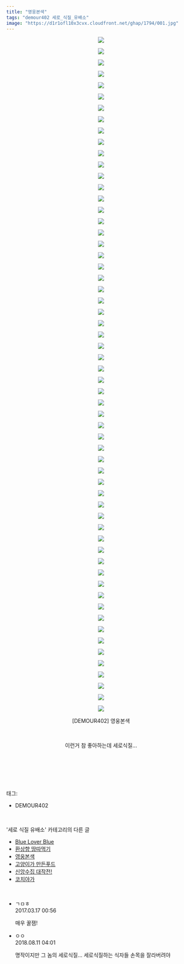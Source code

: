 ```yaml
---
title: "영웅본색"
tags: "demour402 세로_식질_유배소"
image: "https://d1r1ofl10x3cvx.cloudfront.net/ghap/1794/001.jpg"
---
```

<div class="article">
<p style="text-align: center; clear: none; float: none;"><img src="{{ site.imgserver7 }}/ghap/1794/001.jpg"/></p>
<p style="text-align: center; clear: none; float: none;"><img src="{{ site.imgserver7 }}/ghap/1794/002.jpg"/></p>
<p style="text-align: center; clear: none; float: none;"><img src="{{ site.imgserver7 }}/ghap/1794/003.jpg"/></p>
<p style="text-align: center; clear: none; float: none;"><img src="{{ site.imgserver7 }}/ghap/1794/004.jpg"/></p>
<p style="text-align: center; clear: none; float: none;"><img src="{{ site.imgserver7 }}/ghap/1794/005.jpg"/></p>
<p style="text-align: center; clear: none; float: none;"><img src="{{ site.imgserver7 }}/ghap/1794/006.jpg"/></p>
<p style="text-align: center; clear: none; float: none;"><img src="{{ site.imgserver7 }}/ghap/1794/007.jpg"/></p>
<p style="text-align: center; clear: none; float: none;"><img src="{{ site.imgserver7 }}/ghap/1794/008.jpg"/></p>
<p style="text-align: center; clear: none; float: none;"><img src="{{ site.imgserver7 }}/ghap/1794/009.jpg"/></p>
<p style="text-align: center; clear: none; float: none;"><img src="{{ site.imgserver7 }}/ghap/1794/010.jpg"/></p>
<p style="text-align: center; clear: none; float: none;"><img src="{{ site.imgserver7 }}/ghap/1794/011.jpg"/></p>
<p style="text-align: center; clear: none; float: none;"><img src="{{ site.imgserver7 }}/ghap/1794/012.jpg"/></p>
<p style="text-align: center; clear: none; float: none;"><img src="{{ site.imgserver7 }}/ghap/1794/013.jpg"/></p>
<p style="text-align: center; clear: none; float: none;"><img src="{{ site.imgserver7 }}/ghap/1794/014.jpg"/></p>
<p style="text-align: center; clear: none; float: none;"><img src="{{ site.imgserver7 }}/ghap/1794/015.jpg"/></p>
<p style="text-align: center; clear: none; float: none;"><img src="{{ site.imgserver7 }}/ghap/1794/016.jpg"/></p>
<p style="text-align: center; clear: none; float: none;"><img src="{{ site.imgserver7 }}/ghap/1794/017.jpg"/></p>
<p style="text-align: center; clear: none; float: none;"><img src="{{ site.imgserver7 }}/ghap/1794/018.jpg"/></p>
<p style="text-align: center; clear: none; float: none;"><img src="{{ site.imgserver7 }}/ghap/1794/019.jpg"/></p>
<p style="text-align: center; clear: none; float: none;"><img src="{{ site.imgserver7 }}/ghap/1794/020.jpg"/></p>
<p style="text-align: center; clear: none; float: none;"><img src="{{ site.imgserver7 }}/ghap/1794/021.jpg"/></p>
<p style="text-align: center; clear: none; float: none;"><img src="{{ site.imgserver7 }}/ghap/1794/022.jpg"/></p>
<p style="text-align: center; clear: none; float: none;"><img src="{{ site.imgserver7 }}/ghap/1794/023.jpg"/></p>
<p style="text-align: center; clear: none; float: none;"><img src="{{ site.imgserver7 }}/ghap/1794/024.jpg"/></p>
<p style="text-align: center; clear: none; float: none;"><img src="{{ site.imgserver7 }}/ghap/1794/025.jpg"/></p>
<p style="text-align: center; clear: none; float: none;"><img src="{{ site.imgserver7 }}/ghap/1794/026.jpg"/></p>
<p style="text-align: center; clear: none; float: none;"><img src="{{ site.imgserver7 }}/ghap/1794/027.jpg"/></p>
<p style="text-align: center; clear: none; float: none;"><img src="{{ site.imgserver7 }}/ghap/1794/028.jpg"/></p>
<p style="text-align: center; clear: none; float: none;"><img src="{{ site.imgserver7 }}/ghap/1794/029.jpg"/></p>
<p style="text-align: center; clear: none; float: none;"><img src="{{ site.imgserver7 }}/ghap/1794/030.jpg"/></p>
<p style="text-align: center; clear: none; float: none;"><img src="{{ site.imgserver7 }}/ghap/1794/031.jpg"/></p>
<p style="text-align: center; clear: none; float: none;"><img src="{{ site.imgserver7 }}/ghap/1794/032.jpg"/></p>
<p style="text-align: center; clear: none; float: none;"><img src="{{ site.imgserver7 }}/ghap/1794/033.jpg"/></p>
<p style="text-align: center; clear: none; float: none;"><img src="{{ site.imgserver7 }}/ghap/1794/034.jpg"/></p>
<p style="text-align: center; clear: none; float: none;"><img src="{{ site.imgserver7 }}/ghap/1794/035.jpg"/></p>
<p style="text-align: center; clear: none; float: none;"><img src="{{ site.imgserver7 }}/ghap/1794/036.jpg"/></p>
<p style="text-align: center; clear: none; float: none;"><img src="{{ site.imgserver7 }}/ghap/1794/037.jpg"/></p>
<p style="text-align: center; clear: none; float: none;"><img src="{{ site.imgserver7 }}/ghap/1794/038.jpg"/></p>
<p style="text-align: center; clear: none; float: none;"><img src="{{ site.imgserver7 }}/ghap/1794/039.jpg"/></p>
<p style="text-align: center; clear: none; float: none;"><img src="{{ site.imgserver7 }}/ghap/1794/040.jpg"/></p>
<p style="text-align: center; clear: none; float: none;"><img src="{{ site.imgserver7 }}/ghap/1794/041.jpg"/></p>
<p style="text-align: center; clear: none; float: none;"><img src="{{ site.imgserver7 }}/ghap/1794/042.jpg"/></p>
<p style="text-align: center; clear: none; float: none;"><img src="{{ site.imgserver7 }}/ghap/1794/043.jpg"/></p>
<p style="text-align: center; clear: none; float: none;"><img src="{{ site.imgserver7 }}/ghap/1794/044.jpg"/></p>
<p style="text-align: center; clear: none; float: none;"><img src="{{ site.imgserver7 }}/ghap/1794/045.jpg"/></p>
<p style="text-align: center; clear: none; float: none;"><img src="{{ site.imgserver7 }}/ghap/1794/046.jpg"/></p>
<p style="text-align: center; clear: none; float: none;"><img src="{{ site.imgserver7 }}/ghap/1794/047.jpg"/></p>
<p style="text-align: center; clear: none; float: none;"><img src="{{ site.imgserver7 }}/ghap/1794/048.jpg"/></p>
<p style="text-align: center; clear: none; float: none;"><img src="{{ site.imgserver7 }}/ghap/1794/049.jpg"/></p>
<p style="text-align: center; clear: none; float: none;"><img src="{{ site.imgserver7 }}/ghap/1794/050.jpg"/></p>
<p style="text-align: center; clear: none; float: none;"><img src="{{ site.imgserver7 }}/ghap/1794/051.jpg"/></p>
<p style="text-align: center; clear: none; float: none;"><img src="{{ site.imgserver7 }}/ghap/1794/052.jpg"/></p>
<p style="text-align: center; clear: none; float: none;"><img src="{{ site.imgserver7 }}/ghap/1794/053.jpg"/></p>
<p style="text-align: center; clear: none; float: none;"><img src="{{ site.imgserver7 }}/ghap/1794/054.jpg"/></p>
<p style="text-align: center; clear: none; float: none;"><img src="{{ site.imgserver7 }}/ghap/1794/055.jpg"/></p>
<p style="text-align: center; clear: none; float: none;"><img src="{{ site.imgserver7 }}/ghap/1794/056.jpg"/></p>
<p style="text-align: center; clear: none; float: none;"><img src="{{ site.imgserver7 }}/ghap/1794/057.jpg"/></p>
<p style="text-align: center; clear: none; float: none;"><img src="{{ site.imgserver7 }}/ghap/1794/058.jpg"/></p>
<p style="text-align: center; clear: none; float: none;"><img src="{{ site.imgserver7 }}/ghap/1794/059.jpg"/></p>
<p style="text-align: center; clear: none; float: none;"><img src="{{ site.imgserver7 }}/ghap/1794/060.jpg"/></p>
<p style="text-align: center; clear: none; float: none;">[DEMOUR402] 영웅본색</p>
<p style="text-align: center; clear: none; float: none;"><br/></p>
<p style="text-align: center; clear: none; float: none;">이런거 참 좋아하는데 세로식질...</p>
<p style="text-align: center; clear: none; float: none;"><br/></p>
<p><br/></p>
</div><br/>
<div class="tagTrail">
<p>태그: </p>
<ul>
<li>DEMOUR402</li>
</ul>
</div><br/>
<div class="another">
<p>'세로 식질 유배소' 카테고리의 다른 글</p>
<ul>
<li><a href="/ghap_1860">Blue Lover Blue</a></li>
<li><a href="/ghap_1850">환상향 땅따먹기</a></li>
<li><a href="/ghap_1794">영웅본색</a></li>
<li><a href="/ghap_1792">고양이가 만든푸드</a></li>
<li><a href="/ghap_1747">신앙수집 대작전!</a></li>
<li><a href="/ghap_1740">코치야가</a></li>
</ul>
</div><br/>
<div class="cb_module cb_fluid">
<div class="cb_wrt cb_profile">
<div class="comment">
<ul>
<li class="cb_thumb_off" id="comment14941420">
<div class="cb_comment_area">
<div class="cb_info_area">
<div class="cb_section">
<span class="cb_nick_name">ㄱㅁㅎ</span>
</div>
<div class="cb_section">
<span class="cb_date">2017.03.17 00:56 </span>
</div>
</div>
<div class="cb_dsc_comment">
<p class="cb_dsc">
											매우 꿀잼!
										</p>
</div>
</div></li>
<li class="cb_thumb_off" id="comment15305674">
<div class="cb_comment_area">
<div class="cb_info_area">
<div class="cb_section">
<span class="cb_nick_name">ㅇㅇ</span>
</div>
<div class="cb_section">
<span class="cb_date">2018.08.11 04:01 </span>
</div>
</div>
<div class="cb_dsc_comment">
<p class="cb_dsc">
											명작이지만 그 놈의 세로식질... 세로식질하는 식자들 손목을 잘라버려야
										</p>
</div>
</div></li>
</ul>
</div>
</div><!-- commentList close -->
</div><br/>
